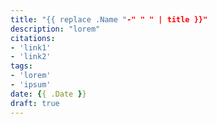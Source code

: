 ```yaml
---
title: "{{ replace .Name "-" " " | title }}"
description: "lorem"
citations:
- 'link1'
- 'link2'
tags:
- 'lorem'
- 'ipsum'	
date: {{ .Date }}
draft: true
---
```



